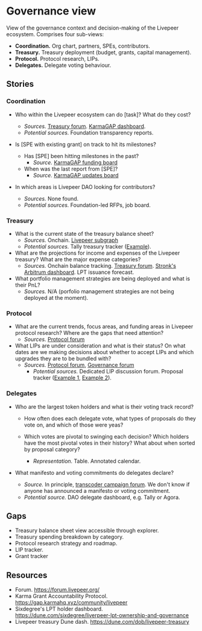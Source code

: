 # Governance view

View of the governance context and decision-making of the Livepeer ecosystem. Comprises four sub-views:

* **Coordination.** Org chart, partners, SPEs, contributors.
* **Treasury.** Treasury deployment (budget, grants, capital management).
* **Protocol.** Protocol research, LIPs.
* **Delegates.** Delegate voting behaviour.

## Stories

### Coordination

* Who within the Livepeer ecosystem can do [task]? What do they cost?
  * *Sources.* [Treasury forum](https://forum.livepeer.org/c/treasury/18). [KarmaGAP dashboard](https://gap.karmahq.xyz/community/livepeer).
  * *Potential sources.* Foundation transparency reports.
* Is [SPE with existing grant] on track to hit its milestones?
  * Has [SPE] been hitting milestones in the past?
    * *Source.*  [KarmaGAP funding board](https://gap.karmahq.xyz/project/cloud-spe/funding/0x1241f183885f3e6f145bbb44b219bf9fe206e7acd49d9b81a75fa0c71223efa0/milestones-and-updates)
  * When was the last report from [SPE]?
    * *Source.* [KarmaGAP updates board](https://gap.karmahq.xyz/project/cloud-spe/updates)

* In which areas is Livepeer DAO looking for contributors?
  * *Sources.* None found.
  * *Potential sources.* Foundation-led RFPs, job board.

### Treasury

* What is the current state of the treasury balance sheet?
  * *Sources.* Onchain. [Livepeer subgraph](https://thegraph.com/explorer/subgraphs/FE63YgkzcpVocxdCEyEYbvjYqEf2kb1A6daMYRxmejYC)
  * *Potential sources.* Tally treasury tracker ([Example](https://www.tally.xyz/gov/ens/treasury)).
* What are the projections for income and expenses of the Livepeer treasury? What are the major expense categories?
  * *Sources.* Onchain balance tracking. [Treasury forum](https://forum.livepeer.org/c/treasury/18). [Stronk's Arbitrum dashboard](https://dune.com/stronk/livepeer-arbitrum). LPT issuance forecast.
* What portfolio management strategies are being deployed and what is their PnL?
  * *Sources.* N/A (porfolio management strategies are not being deployed at the moment).

### Protocol

* What are the current trends, focus areas, and funding areas in Livepeer protocol research? Where are the gaps that need attention?
  * *Sources.* [Protocol forum](https://forum.livepeer.org/c/protocol/6)
* What LIPs are under consideration and what is their status? On what dates are we making decisions about whether to accept LIPs and which upgrades they are to be bundled with?
  * *Sources.* [Protocol forum](https://forum.livepeer.org/c/protocol/6), [Governance forum](https://forum.livepeer.org/c/governance/17)
    * *Potential sources.* Dedicated LIP discussion forum. Proposal tracker ([Example 1](https://datatracker.ietf.org/doc/rfc8555/), [Example 2](https://eips.ethereum.org/)).

### Delegates

* Who are the largest token holders and what is their voting track record?

  * How often does each delegate vote, what types of proposals do they vote on, and which of those were yeas?

  * Which votes are pivotal to swinging each decision? Which holders have the most pivotal votes in their history? What about when sorted by proposal category?
    * *Representation.* Table. Annotated calendar.

* What manifesto and voting commitments do delegates declare?

  * *Source.* In principle, [transcoder campaign forum](https://forum.livepeer.org/c/transcoders/transcoder-campaign/14). We don't know if anyone has announced a manifesto or voting commitment.
  * *Potential source.* DAO delegate dashboard, e.g. Tally or Agora.

## Gaps

* Treasury balance sheet view accessible through explorer.
* Treasury spending breakdown by category.
* Protocol research strategy and roadmap.
* LIP tracker.
* Grant tracker 

## Resources

+ Forum. https://forum.livepeer.org/
+ Karma Grant Accountability Protocol. https://gap.karmahq.xyz/community/livepeer
+ Sixdegree's LPT holder dashboard. https://dune.com/sixdegree/liverpeer-lpt-ownership-and-governance
+ Livepeer treasury Dune dash. https://dune.com/dob/livepeer-treasury

